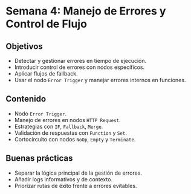 # Semana 4: Manejo de Errores y Control de Flujo

## Objetivos

- Detectar y gestionar errores en tiempo de ejecución.
- Introducir control de errores con nodos específicos.
- Aplicar flujos de fallback.
- Usar el nodo `Error Trigger` y manejar errores internos en funciones.

## Contenido

- Nodo `Error Trigger`.
- Manejo de errores en nodos `HTTP Request`.
- Estrategias con `IF`, `Fallback`, `Merge`.
- Validación de respuestas con `Function` y `Set`.
- Cortocircuito con nodos `NoOp`, `Empty` y `Terminate`.

## Buenas prácticas

- Separar la lógica principal de la gestión de errores.
- Añadir logs informativos y de contexto.
- Priorizar rutas de éxito frente a errores evitables.


